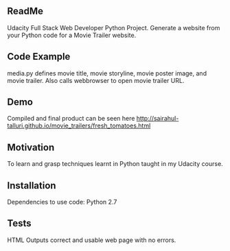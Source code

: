 ## ReadMe

Udacity Full Stack Web Developer Python Project. Generate a website from your Python code for a Movie Trailer website.

## Code Example

media.py defines movie title, movie storyline, movie poster image, and movie trailer. Also calls webbrowser to open movie trailer URL.

## Demo
Compiled and final product can be seen here http://sairahul-talluri.github.io/movie_trailers/fresh_tomatoes.html 

## Motivation

To learn and grasp techniques learnt in Python taught in my Udacity course.

## Installation

Dependencies to use code:
Python 2.7

## Tests

HTML Outputs correct and usable web page with no errors.
